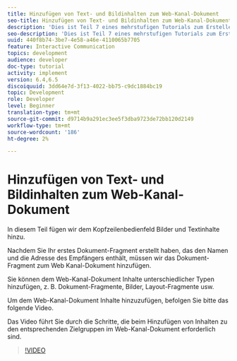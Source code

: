 ```yaml
---
title: Hinzufügen von Text- und Bildinhalten zum Web-Kanal-Dokument
seo-title: Hinzufügen von Text- und Bildinhalten zum Web-Kanal-Dokument
description: 'Dies ist Teil 7 eines mehrstufigen Tutorials zum Erstellen Ihres ersten interaktiven Kommunikations-Dokuments. In diesem Teil fügen wir dem Kopfzeilenbedienfeld Bilder und Textinhalte hinzu. '
seo-description: 'Dies ist Teil 7 eines mehrstufigen Tutorials zum Erstellen Ihres ersten interaktiven Kommunikations-Dokuments. In diesem Teil fügen wir dem Kopfzeilenbedienfeld Bilder und Textinhalte hinzu. '
uuid: 440f8b74-3be7-4e58-a46e-4110065b7705
feature: Interactive Communication
topics: development
audience: developer
doc-type: tutorial
activity: implement
version: 6.4,6.5
discoiquuid: 3dd64e7d-3f13-4022-bb75-c9dc1884bc19
topic: Development
role: Developer
level: Beginner
translation-type: tm+mt
source-git-commit: d9714b9a291ec3ee5f3dba9723de72bb120d2149
workflow-type: tm+mt
source-wordcount: '186'
ht-degree: 2%

---
```



# Hinzufügen von Text- und Bildinhalten zum Web-Kanal-Dokument

In diesem Teil fügen wir dem Kopfzeilenbedienfeld Bilder und Textinhalte hinzu.

Nachdem Sie Ihr erstes Dokument-Fragment erstellt haben, das den Namen und die Adresse des Empfängers enthält, müssen wir das Dokument-Fragment zum Web Kanal-Dokument hinzufügen.

Sie können dem Web-Kanal-Dokument Inhalte unterschiedlicher Typen hinzufügen, z. B. Dokument-Fragmente, Bilder, Layout-Fragmente usw.

Um dem Web-Kanal-Dokument Inhalte hinzuzufügen, befolgen Sie bitte das folgende Video.

Das Video führt Sie durch die Schritte, die beim Hinzufügen von Inhalten zu den entsprechenden Zielgruppen im Web-Kanal-Dokument erforderlich sind.

>[!VIDEO](https://video.tv.adobe.com/v/22359/?quality=9&learn=on)

